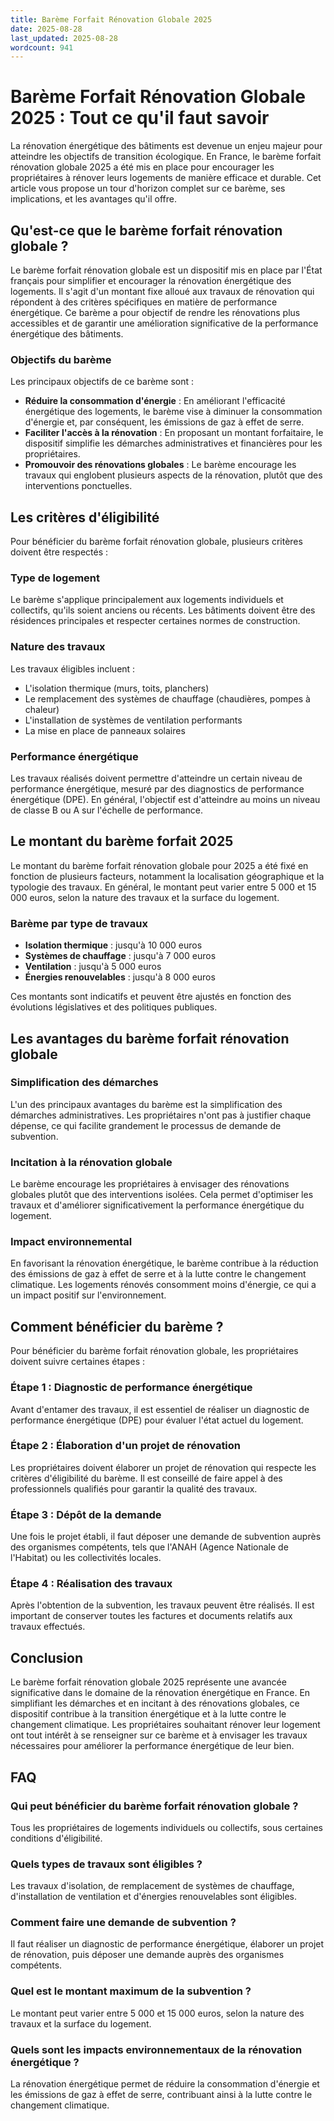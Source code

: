 ```yaml
---
title: Barème Forfait Rénovation Globale 2025
date: 2025-08-28
last_updated: 2025-08-28
wordcount: 941
---
```


# Barème Forfait Rénovation Globale 2025 : Tout ce qu'il faut savoir

La rénovation énergétique des bâtiments est devenue un enjeu majeur pour atteindre les objectifs de transition écologique. En France, le barème forfait rénovation globale 2025 a été mis en place pour encourager les propriétaires à rénover leurs logements de manière efficace et durable. Cet article vous propose un tour d'horizon complet sur ce barème, ses implications, et les avantages qu'il offre.

## Qu'est-ce que le barème forfait rénovation globale ?

Le barème forfait rénovation globale est un dispositif mis en place par l'État français pour simplifier et encourager la rénovation énergétique des logements. Il s'agit d'un montant fixe alloué aux travaux de rénovation qui répondent à des critères spécifiques en matière de performance énergétique. Ce barème a pour objectif de rendre les rénovations plus accessibles et de garantir une amélioration significative de la performance énergétique des bâtiments.

### Objectifs du barème

Les principaux objectifs de ce barème sont :

- **Réduire la consommation d'énergie** : En améliorant l'efficacité énergétique des logements, le barème vise à diminuer la consommation d'énergie et, par conséquent, les émissions de gaz à effet de serre.
- **Faciliter l'accès à la rénovation** : En proposant un montant forfaitaire, le dispositif simplifie les démarches administratives et financières pour les propriétaires.
- **Promouvoir des rénovations globales** : Le barème encourage les travaux qui englobent plusieurs aspects de la rénovation, plutôt que des interventions ponctuelles.

## Les critères d'éligibilité

Pour bénéficier du barème forfait rénovation globale, plusieurs critères doivent être respectés :

### Type de logement

Le barème s'applique principalement aux logements individuels et collectifs, qu'ils soient anciens ou récents. Les bâtiments doivent être des résidences principales et respecter certaines normes de construction.

### Nature des travaux

Les travaux éligibles incluent :

- L'isolation thermique (murs, toits, planchers)
- Le remplacement des systèmes de chauffage (chaudières, pompes à chaleur)
- L'installation de systèmes de ventilation performants
- La mise en place de panneaux solaires

### Performance énergétique

Les travaux réalisés doivent permettre d'atteindre un certain niveau de performance énergétique, mesuré par des diagnostics de performance énergétique (DPE). En général, l'objectif est d'atteindre au moins un niveau de classe B ou A sur l'échelle de performance.

## Le montant du barème forfait 2025

Le montant du barème forfait rénovation globale pour 2025 a été fixé en fonction de plusieurs facteurs, notamment la localisation géographique et la typologie des travaux. En général, le montant peut varier entre 5 000 et 15 000 euros, selon la nature des travaux et la surface du logement.

### Barème par type de travaux

- **Isolation thermique** : jusqu'à 10 000 euros
- **Systèmes de chauffage** : jusqu'à 7 000 euros
- **Ventilation** : jusqu'à 5 000 euros
- **Énergies renouvelables** : jusqu'à 8 000 euros

Ces montants sont indicatifs et peuvent être ajustés en fonction des évolutions législatives et des politiques publiques.

## Les avantages du barème forfait rénovation globale

### Simplification des démarches

L'un des principaux avantages du barème est la simplification des démarches administratives. Les propriétaires n'ont pas à justifier chaque dépense, ce qui facilite grandement le processus de demande de subvention.

### Incitation à la rénovation globale

Le barème encourage les propriétaires à envisager des rénovations globales plutôt que des interventions isolées. Cela permet d'optimiser les travaux et d'améliorer significativement la performance énergétique du logement.

### Impact environnemental

En favorisant la rénovation énergétique, le barème contribue à la réduction des émissions de gaz à effet de serre et à la lutte contre le changement climatique. Les logements rénovés consomment moins d'énergie, ce qui a un impact positif sur l'environnement.

## Comment bénéficier du barème ?

Pour bénéficier du barème forfait rénovation globale, les propriétaires doivent suivre certaines étapes :

### Étape 1 : Diagnostic de performance énergétique

Avant d'entamer des travaux, il est essentiel de réaliser un diagnostic de performance énergétique (DPE) pour évaluer l'état actuel du logement.

### Étape 2 : Élaboration d'un projet de rénovation

Les propriétaires doivent élaborer un projet de rénovation qui respecte les critères d'éligibilité du barème. Il est conseillé de faire appel à des professionnels qualifiés pour garantir la qualité des travaux.

### Étape 3 : Dépôt de la demande

Une fois le projet établi, il faut déposer une demande de subvention auprès des organismes compétents, tels que l'ANAH (Agence Nationale de l'Habitat) ou les collectivités locales.

### Étape 4 : Réalisation des travaux

Après l'obtention de la subvention, les travaux peuvent être réalisés. Il est important de conserver toutes les factures et documents relatifs aux travaux effectués.

## Conclusion

Le barème forfait rénovation globale 2025 représente une avancée significative dans le domaine de la rénovation énergétique en France. En simplifiant les démarches et en incitant à des rénovations globales, ce dispositif contribue à la transition énergétique et à la lutte contre le changement climatique. Les propriétaires souhaitant rénover leur logement ont tout intérêt à se renseigner sur ce barème et à envisager les travaux nécessaires pour améliorer la performance énergétique de leur bien.

## FAQ

### Qui peut bénéficier du barème forfait rénovation globale ?

Tous les propriétaires de logements individuels ou collectifs, sous certaines conditions d'éligibilité.

### Quels types de travaux sont éligibles ?

Les travaux d'isolation, de remplacement de systèmes de chauffage, d'installation de ventilation et d'énergies renouvelables sont éligibles.

### Comment faire une demande de subvention ?

Il faut réaliser un diagnostic de performance énergétique, élaborer un projet de rénovation, puis déposer une demande auprès des organismes compétents.

### Quel est le montant maximum de la subvention ?

Le montant peut varier entre 5 000 et 15 000 euros, selon la nature des travaux et la surface du logement.

### Quels sont les impacts environnementaux de la rénovation énergétique ?

La rénovation énergétique permet de réduire la consommation d'énergie et les émissions de gaz à effet de serre, contribuant ainsi à la lutte contre le changement climatique.
